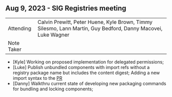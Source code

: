 ## Aug 9, 2023 - SIG Registries meeting

|          |      | 
| -------- | -------- |
| Attending  | Calvin Prewitt, Peter Huene, Kyle Brown, Timmy Silesmo, Lann Martin, Guy Bedford, Danny Macovei, Luke Wagner
| Note Taker | 

- [Kyle] Working on proposed implementation for delegated permissions;
- [Luke] Publish unbundled components with import refs without a registry package name but includes the content digest; Adding a new import syntax to the [PR](https://github.com/WebAssembly/component-model/pull/222/files)
- [Danny] Walkthru current state of developing new packaging commands for bundling and locking components;

